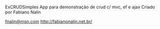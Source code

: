 ExCRUDSimples
App para demonstração de crud c/ mvc, ef e ajax
Criado por Fabiano Nalin

fnalin@msn.com 
http://fabianonalin.net.br/
